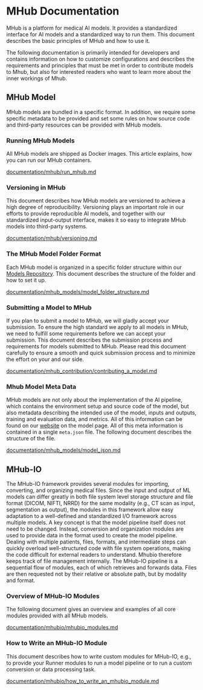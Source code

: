 # MHub Documentation

MHub is a platform for medical AI models. It provides a standardized interface for AI models and a standardized way to run them. This document describes the basic principles of MHub and how to use it.

The following documentation is primarily intended for developers and contains information on how to customize configurations and describes the requirements and principles that must be met in order to contribute models to Mhub, but also for interested readers who want to learn more about the inner workings of Mhub.

## MHub Model

MHub models are bundled in a specific format. In addition, we require some specific metadata to be provided and set some rules on how source code and third-party resources can be provided with MHub models.

### Running MHub Models

All MHub models are shipped as Docker images. This article explains, how you can run our MHub containers.

[documentation/mhub/run_mhub.md](documentation/mhub/run_mhub.md)

### Versioning in MHub

This document describes how MHub models are versioned to achieve a high degree of reproducibility.
Versioning plays an important role in our efforts to provide reproducible AI models, and together with our standardized input-output interface, makes it so easy to integrate MHub models into third-party systems.

[documentation/mhub/versioning.md](documentation/mhub/versioning.md)

### The MHub Model Folder Format

Each MHub model is organized in a specific folder structure within our  [Models Repository](https://github.com/MHubAI/models/). This document describes the structure of the folder and how to set it up.

[documentation/mhub_models/model_folder_structure.md](documentation/mhub_models/model_folder_structure.md)

### Submitting a Model to MHub

If you plan to submit a model to MHub, we will gladly accept your submission. To ensure the high standard we apply to all models in MHub, we need to fulfill some requirements before we can accept your submission. This document describes the submission process and requirements for models submitted to MHub. Please read this document carefully to ensure a smooth and quick submission process and to minimize the effort on your and our side.

[documentation/mhub_contribution/contributing_a_model.md](documentation/mhub_contribution/contributing_a_model.md)

### Mhub Model Meta Data

MHub models are not only about the implementation of the AI pipeline, which contains the environment setup and source code of the model, but also metadata describing the intended use of the model, inputs and outputs, training and evaluation data, and metrics. All of this information can be found on our [website](https://mhub.ai) on the model page. All of this meta information is contained in a single `meta.json` file.
The following document describes the structure of the file.

[documentation/mhub_models/model_json.md](documentation/mhub_models/model_json.md)

## MHub-IO

The MHub-IO framework provides several modules for importing, converting, and organizing medical files. Since the input and output of ML models can differ greatly in both file system level storage structure and file format (DICOM, NIFTI, NRRD) for the same modality (e.g., CT scan as input, segmentation as output), the modules in this framework allow easy adaptation to a well-defined and standardized I/O framework across multiple models. A key concept is that the model pipeline itself does not need to be changed. Instead, conversion and organization modules are used to provide data in the format used to create the model pipeline. Dealing with multiple patients, files, formats, and intermediate steps can quickly overload well-structured code with file system operations, making the code difficult for external readers to understand. Mhubio therefore keeps track of file management internally. The MHub-IO pipeline is a sequential flow of modules, each of which retrieves and forwards data. Files are then requested not by their relative or absolute path, but by modality and format.

### Overview of MHub-IO Modules

The following document gives an overview and examples of all core modules provided with all MHub models.

[documentation/mhubio/mhubio_modules.md](documentation/mhubio/mhubio_modules.md)

### How to Write an MHub-IO Module

This document describes how to write custom modules for MHub-IO, e.g., to provide your Runner modules to run a model pipeline or to run a custom conversion or data processing task.

[documentation/mhubio/how_to_write_an_mhubio_module.md](documentation/mhubio/how_to_write_an_mhubio_module.md)
